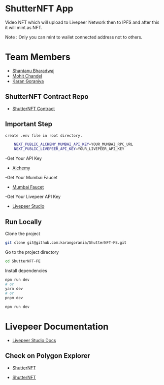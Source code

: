 # ShutterNFT App

Video NFT which will upload to Livepeer Network then to IPFS and after this it will mint as NFT.

Note : Only you can mint to wallet connected address not to others.

# Team Members

- [Shantanu Bharadwaj](https://github.com/itsshantanu)
- [Mohit Chandel](https://github.com/mohitchandel)
- [Karan Goraniya](https://github.com/karangorania)

## ShutterNFT Contract Repo

- [ShutterNFT Contract ](https://github.com/karangorania/ShutterNFT-Contract)

## Important Step

```bash
create .env file in root directory.
```

```bash
    NEXT_PUBLIC_ALCHEMY_MUMBAI_API_KEY=YOUR_MUMBAI_RPC_URL
    NEXT_PUBLIC_LIVEPEER_API_KEY=YOUR_LIVEPEER_API_KEY
```

-Get Your API Key

- [Alchemy](https://alchemy.com/?r=36af7883c4699196)

-Get Your Mumbai Faucet

- [Mumbai Faucet](https://mumbaifaucet.com/)

-Get Your Livepeer API Key

- [Livepeer Studio](https://livepeer.studio/login)

## Run Locally

Clone the project

```bash
git clone git@github.com:karangorania/ShutterNFT-FE.git
```

Go to the project directory

```bash
cd ShutterNFT-FE
```

Install dependencies

```bash
npm run dev
# or
yarn dev
# or
pnpm dev
```

```bash
npm run dev
```

# Livepeer Documentation

- [Livepeer Studio Docs](https://docs.livepeer.studio/)

## Check on Polygon Explorer

- [ShutterNFT](https://hyperspace.filfox.info/en/tx/0xe88ac9c2881a1aca17b0eaf7d0ddd3ee1633a81637afc169d530571971222e3b)

- [ShutterNFT](https://mumbai.polygonscan.com/address/0x1348e0a5cfd3b0418fe0ab05ba23c2ce309a60f5)
